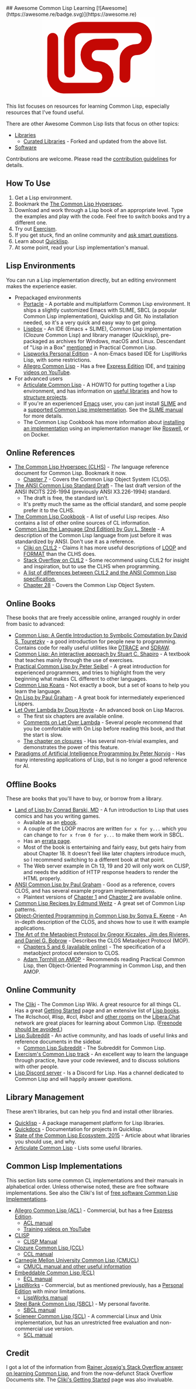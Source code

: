 <div class="github-widget" data-repo="GustavBertram/awesome-common-lisp-learning"></div>
<script async src="https://pagead2.googlesyndication.com/pagead/js/adsbygoogle.js"></script><ins class="adsbygoogle" style="display:block" data-ad-client="ca-pub-6890694312814945" data-ad-slot="5473692530" data-ad-format="auto"  data-full-width-responsive="true"></ins><script>(adsbygoogle = window.adsbygoogle || []).push({});</script>
## Awesome Common Lisp Learning [![Awesome](https://awesome.re/badge.svg)](https://awesome.re)

<div align="center">
  <img src="https://raw.githubusercontent.com/GustavBertram/awesome-common-lisp-learning/master/LISP_logo_mid.png">
</div>

This list focuses on resources for learning Common Lisp, especially resources that I've found useful.

There are other Awesome Common Lisp lists that focus on other topics:
- [Libraries](https://github.com/CodyReichert/awesome-cl)
  - [Curated Libraries](https://github.com/vindarel/curated-awesome-cl) - Forked and updated from the above list.
- [Software](https://github.com/azzamsa/awesome-cl-software)

Contributions are welcome. Please read the [contribution guidelines](https://github.com/GustavBertram/awesome-common-lisp-learning/blob/master/contributing.md) for details.



## How To Use
1. Get a Lisp environment.
2. Bookmark the [The Common Lisp Hyperspec](http://www.lispworks.com/documentation/common-lisp.html).
3. Download and work through a Lisp book of an appropriate level. Type the examples and play with the code. Feel free to switch books and try a different one.
4. Try out [Exercism](http://exercism.io/languages/common-lisp/about).
5. If you get stuck, find an online community and [ask smart questions](http://www.catb.org/esr/faqs/smart-questions.html).
6. Learn about [Quicklisp](https://www.quicklisp.org/beta/).
7. At some point, read your Lisp implementation's manual.

## Lisp Environments
You can run a Lisp implementation directly, but an editing environment makes the experience easier.
- Prepackaged environments
  - [Portacle](https://shinmera.github.io/portacle/) - A portable and multiplatform Common Lisp environment. It ships a slightly customized Emacs with SLIME, SBCL (a popular Common Lisp implementation), Quicklisp and Git. No installation needed, so it's a very quick and easy way to get going.
  - [Lispbox](https://common-lisp.net/project/lispbox/) - An IDE (Emacs + SLIME), Common Lisp implementation (Clozure Common Lisp) and library manager (Quicklisp), pre-packaged as archives for Windows, macOS and Linux. Descendant of "Lisp in a Box" [mentioned](http://www.gigamonkeys.com/book/lather-rinse-repeat-a-tour-of-the-repl.html) in Practical Common Lisp.
  - [Lispworks Personal Edition](http://www.lispworks.com/downloads/) - A non-Emacs based IDE for LispWorks Lisp, with some restrictions.
  - [Allegro Common Lisp](https://franz.com/products/allegrocl/) - Has a free [Express Edition](https://franz.com/downloads/clp/survey) IDE, and [training videos on YouTube](https://www.youtube.com/channel/UCN36UrxtyNBJPaG0kmBJNRw).
- For advanced users
  - [Articulate Common Lisp](http://articulate-lisp.com) - A HOWTO for putting together a Lisp environment, and has information on [useful libraries](http://articulate-lisp.com/project/abcs.html) and how to [structure projects](http://articulate-lisp.com/project/new-project.html).
  - If you're an experienced [Emacs](https://www.gnu.org/software/emacs/) user, you can just install [SLIME](https://common-lisp.net/project/slime/) and a [supported Common Lisp implementation](https://common-lisp.net/project/slime/doc/html/Platforms.html#Platforms). See the [SLIME manual](https://common-lisp.net/project/slime/doc/html/) for more details.
  - The Common Lisp Cookbook has more information about [installing an implementation](https://lispcookbook.github.io/cl-cookbook/getting-started.html) using an implementation manager like [Roswell](https://github.com/roswell/roswell/wiki), or on Docker.

## Online References
- [The Common Lisp Hyperspec (CLHS)](http://www.lispworks.com/documentation/common-lisp.html) - *The* language reference document for Common Lisp. Bookmark it now.
  - [Chapter 7](http://www.lispworks.com/documentation/HyperSpec/Body/07_.htm) - Covers the Common Lisp Object System (CLOS).
- [The ANSI Common Lisp Standard Draft](http://cberr.us/tech_writings/notes/common_lisp_standard_draft.html) - The last draft version of the ANSI INCITS 226-1994 (previously ANSI X3.226-1994) standard.
  - The draft is free, the standard isn't.
  - It's pretty much the same as the official standard, and some people prefer it to the CLHS.
- [The Common Lisp Cookbook](http://lispcookbook.github.io/cl-cookbook/) - A list of useful Lisp recipes. Also contains a list of other online sources of CL information.
- [Common Lisp the Language (2nd Edition) by Guy L. Steele](https://www.cs.cmu.edu/Groups/AI/html/cltl/cltl2.html) - A description of the Common Lisp language from just before it was standardized by ANSI. Don't use it as a reference.
  - [Cliki on CLtL2](https://cliki.net/Getting+Started) - Claims it has more useful descriptions of [LOOP](http://www.cs.cmu.edu/afs/cs.cmu.edu/project/ai-repository/ai/html/cltl/clm/node235.html#SECTION003000000000000000000) and [FORMAT](http://www.cs.cmu.edu/afs/cs.cmu.edu/project/ai-repository/ai/html/cltl/clm/node200.html) than the CLHS does.
  - [Stack Overflow on CLtL2](https://stackoverflow.com/questions/108537/what-are-the-main-differences-between-cltl2-and-ansi-cl) - Some recommend using CLtL2 for insight and inspiration, but to use the CLHS when programming.
  - [A list of differences between CLtL2 and the ANSI Common Lisp specification.](http://linuxfinances.info/info/commonlisp.html#AEN9679)
  - [Chapter 28](https://www.cs.cmu.edu/Groups/AI/html/cltl/clm/node260.html#SECTION003200000000000000000) - Covers the Common Lisp Object System.

## Online Books
These books that are freely accessible online, arranged roughly in order from basic to advanced:
- [Common Lisp: A Gentle Introduction to Symbolic Computation by David S. Touretzky](http://www.cs.cmu.edu/~dst/LispBook/) - a good introduction for people new to programming. Contains code for really useful utilities like [DTRACE](http://www.cs.cmu.edu/~dst/Lisp/dtrace/) and [SDRAW](http://www.cs.cmu.edu/~dst/Lisp/sdraw/).
- [Common Lisp: An interactive approach by Stuart C. Shapiro](https://www.cse.buffalo.edu/~shapiro/Commonlisp/) - A textbook that teaches mainly through the use of exercises.
- [Practical Common Lisp by Peter Seibel](http://www.gigamonkeys.com/book/) - A great introduction for experienced programmers, and tries to highlight from the very beginning what makes CL different to other languages.
- [Common Lisp Koans](https://github.com/google/lisp-koans) - Not exactly a book, but a set of koans to help you learn the language.
- [On Lisp by Paul Graham](http://www.paulgraham.com/onlisp.html) - A great book for intermediately experienced Lispers.
- [Let Over Lambda by Doug Hoyte](https://letoverlambda.com) - An advanced book on Lisp Macros.
  - The first six chapters are available online.
  - [Comments on Let Over Lambda](https://www.reddit.com/r/lisp/comments/3actsc/let_over_lambda/) - Several people recommend that you be comfortable with On Lisp before reading this book, and that the start is slow.
  - [The chapter on closures](https://letoverlambda.com/index.cl/guest/chap2.html) - Has several non-trivial examples, and demonstrates the power of this feature.
- [Paradigms of Artificial Intelligence Programming by Peter Norvig](https://github.com/norvig/paip-lisp) - Has many interesting applications of Lisp, but is no longer a good reference for AI.

## Offline Books
These are books that you'll have to buy, or borrow from a library.
- [Land of Lisp by Conrad Barski, MD](http://landoflisp.com) - A fun introduction to Lisp that uses comics and has you writing games.
  - Available as an [ebook](https://www.nostarch.com/lisp.htm). 
  - A couple of the LOOP macros are written `for x for y...` which you can change to `for x from 0 for y...` to make them work in SBCL.
  - Has an [errata page](http://landoflisp.com/errata.html).
  - Most of the book is entertaining and fairly easy, but gets hairy from about Chapter 18. It doesn't feel like later chapters introduce much, so I recommend switching to a different book at that point.
  - The Web server example in Ch 13, 19 and 20 will only work on CLISP, and needs the addition of HTTP response headers to render the HTML properly.
- [ANSI Common Lisp by Paul Graham](http://www.paulgraham.com/acl.html) - Good as a reference, covers CLOS, and has several example program implementations.
  - Plaintext versions of [Chapter 1](http://lib.store.yahoo.net/lib/paulgraham/acl1.txt) and [Chapter 2](http://lib.store.yahoo.net/lib/paulgraham/acl2.txt) are available online.
- [Common Lisp Recipes by Edmund Weitz](http://weitz.de/cl-recipes/) - A great set of Common Lisp patterns.
- [Object-Oriented Programming in Common Lisp by Sonya E. Keene](https://www.amazon.com/Object-Oriented-Programming-COMMON-LISP-Programmers/dp/0201175894) - An in-depth description of the CLOS, and shows how to use it with example applications.
- [The Art of the Metaobject Protocol by Gregor Kiczales, Jim des Rivieres, and Daniel G. Bobrow](https://www.amazon.com/Art-Metaobject-Protocol-Gregor-Kiczales/dp/0262610744/) - Describes the CLOS Metaobject Protocol (MOP).
  - [Chapters 5 and 6 (available online)](http://metamodular.com/CLOS-MOP/) - The specification of a metaobject protocol extension to CLOS.
  - [Adam Tornhill on AMOP](http://www.adamtornhill.com/reviews/amop.htm) - Recommends reading Practical Common Lisp, then  Object-Oriented Programming in Common Lisp, and then AMOP.

## Online Community
- The [Cliki](http://cliki.net) - The Common Lisp Wiki. A great resource for all things CL. Has a great [Getting Started](http://cliki.net/Getting+Started) page and an extensive list of [Lisp books](http://cliki.net/Lisp%20books).
- The #clschool, #lisp, #ccl, #sbcl and [other rooms](https://www.cliki.net/IRC) on the [Libera.Chat](https://libera.chat/) network are great places for learning about Common Lisp. ([Freenode should be avoided.](https://gist.github.com/joepie91/df80d8d36cd9d1bde46ba018af497409))
- [Lisp Subreddit](http://www.reddit.com/r/lisp/) - An active community, and has loads of useful links and reference documents in the sidebar.
  - [Common Lisp Subreddit](https://www.reddit.com/r/Common_Lisp) - The Subreddit for Common Lisp.
- [Exercism's Common Lisp track](http://exercism.io/languages/common-lisp/about) - An excellent way to learn the language through practice, have your code reviewed, and to discuss solutions with other people.
- [Lisp Discord server](https://discord.gg/7tSq5EaA6Z) - Is a Discord for Lisp. Has a channel dedicated to Common Lisp and will happily answer questions.


## Library Management
These aren't libraries, but can help you find and install other libraries.
- [Quicklisp](https://www.quicklisp.org/beta) - A package management platform for Lisp libraries.
- [Quickdocs](http://quickdocs.org) - Documentation for projects in Quicklisp.
- [State of the Common Lisp Ecosystem, 2015](http://borretti.me/article/common-lisp-sotu-2015) - Article about what libraries you should use, and why.
- [Articulate Common Lisp](http://articulate-lisp.com/project/abcs.html) - Lists some useful libraries.


## Common Lisp Implementations
This section lists some common CL implementations and their manuals in alphabetical order. Unless otherwise noted, these are free software implementations. See also the Cliki's list of [free software Common Lisp Implementations](https://www.cliki.net/Common%20Lisp%20implementation).
- [Allegro Common Lisp (ACL)](https://franz.com/products/allegrocl/) - Commercial, but has a free [Express Edition](https://franz.com/downloads/clp/survey).
  - [ACL manual](https://franz.com/support/documentation/)
  - [Training videos on YouTube](https://www.youtube.com/channel/UCN36UrxtyNBJPaG0kmBJNRw)
- [CLISP](https://clisp.sourceforge.io)
  - [CLISP Manual](https://clisp.sourceforge.io/impnotes.html)
- [Clozure Common Lisp (CCL)](https://ccl.clozure.com)
  - [CCL manual](https://ccl.clozure.com/manual/)
- [Carnegie Mellon University Common Lisp (CMUCL)](https://www.cons.org/cmucl/)
  - [CMUCL manual and other useful information](https://www.cons.org/cmucl/doc/index.html)
- [Embeddable Common Lisp (ECL)](https://common-lisp.net/project/ecl/)
  - [ECL manual](https://common-lisp.net/project/ecl/static/manual/)
- [LispWorks](http://www.lispworks.com/products/index.html) - Commercial, but as mentioned previously, has a [Personal Edition](http://www.lispworks.com/downloads/index.html) with minor limitations.
  - [LispWorks manual](http://www.lispworks.com/documentation/index.html)
- [Steel Bank Common Lisp (SBCL)](http://www.sbcl.org) - My personal favorite.
  - [SBCL manual](http://www.sbcl.org/manual/index.html)
- [Scieneer Common Lisp (SCL)](http://web.archive.org/web/20171014210404/http://www.scieneer.com/scl/) - A commercial Linux and Unix implementation, but has an unrestricted free evaluation and non-commercial use version.
  - [SCL manual](http://web.archive.org/web/20171014210404/http://www.scieneer.com/scl/doc/)

## Credit
I got a lot of the information from [Rainer Joswig's Stack Overflow answer on learning Common Lisp](https://stackoverflow.com/a/7224914/1005039), and from the now-defunct Stack Overflow Documents site. The [Cliki's Getting Started](https://cliki.net/Getting%20Started) page was also invaluable.